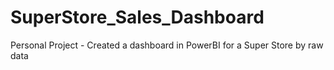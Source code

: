 # SuperStore_Sales_Dashboard
Personal Project - Created a dashboard in PowerBI for a Super Store by raw data
